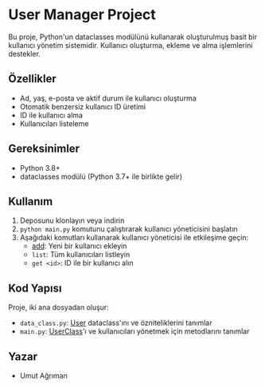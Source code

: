 # User Manager Project

Bu proje, Python'un dataclasses modülünü kullanarak oluşturulmuş basit bir kullanıcı yönetim sistemidir. Kullanıcı oluşturma, ekleme ve alma işlemlerini destekler.

## Özellikler

* Ad, yaş, e-posta ve aktif durum ile kullanıcı oluşturma
* Otomatik benzersiz kullanıcı ID üretimi
* ID ile kullanıcı alma
* Kullanıcıları listeleme

## Gereksinimler

* Python 3.8+
* dataclasses modülü (Python 3.7+ ile birlikte gelir)

## Kullanım

1. Deposunu klonlayın veya indirin
2. `python main.py` komutunu çalıştırarak kullanıcı yöneticisini başlatın
3. Aşağıdaki komutları kullanarak kullanıcı yöneticisi ile etkileşime geçin:
	* [add](cci:1://file:///c:/Users/Umut/Desktop/ai-learning-path/advanced-python-2/mini-projects/data-classes/user-manager/main.py:9:4-10:31): Yeni bir kullanıcı ekleyin
	* `list`: Tüm kullanıcıları listleyin
	* `get <id>`: ID ile bir kullanıcı alın

## Kod Yapısı

Proje, iki ana dosyadan oluşur:

* `data_class.py`: [User](cci:2://file:///c:/Users/Umut/Desktop/ai-learning-path/advanced-python-2/mini-projects/data-classes/user-manager/data_class.py:4:0-22:98) dataclass'ını ve özniteliklerini tanımlar
* `main.py`: [UserClass](cci:2://file:///c:/Users/Umut/Desktop/ai-learning-path/advanced-python-2/mini-projects/data-classes/user-manager/main.py:5:0-13:68)'ı ve kullanıcıları yönetmek için metodlarını tanımlar

## Yazar

* Umut Ağrıman
